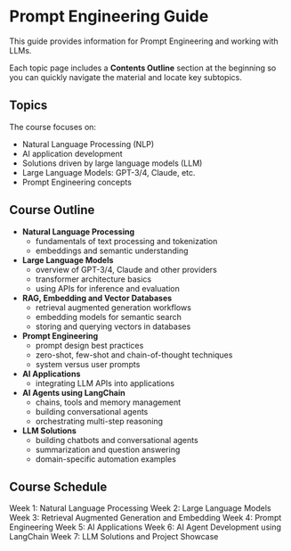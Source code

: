 # Prompt Engineering Guide
This guide provides information for Prompt Engineering and working with LLMs.

Each topic page includes a **Contents Outline** section at the beginning so you
can quickly navigate the material and locate key subtopics.

## Topics
The course focuses on:

- Natural Language Processing (NLP)
- AI application development
- Solutions driven by large language models (LLM)
- Large Language Models: GPT-3/4, Claude, etc.
- Prompt Engineering concepts

## Course Outline
- **Natural Language Processing**
  - fundamentals of text processing and tokenization
  - embeddings and semantic understanding
- **Large Language Models**
  - overview of GPT-3/4, Claude and other providers
  - transformer architecture basics
  - using APIs for inference and evaluation
- **RAG, Embedding and Vector Databases**
  - retrieval augmented generation workflows
  - embedding models for semantic search
  - storing and querying vectors in databases
- **Prompt Engineering**
  - prompt design best practices
  - zero-shot, few-shot and chain-of-thought techniques
  - system versus user prompts
- **AI Applications**
  - integrating LLM APIs into applications
- **AI Agents using LangChain**
  - chains, tools and memory management
  - building conversational agents
  - orchestrating multi-step reasoning
- **LLM Solutions**
  - building chatbots and conversational agents
  - summarization and question answering
  - domain-specific automation examples


## Course Schedule
Week 1: Natural Language Processing
Week 2: Large Language Models
Week 3: Retrieval Augmented Generation and Embedding
Week 4: Prompt Engineering
Week 5: AI Applications
Week 6: AI Agent Development using LangChain
Week 7: LLM Solutions and Project Showcase
